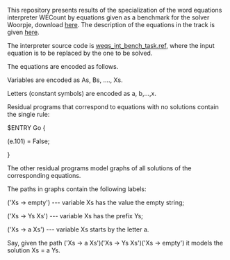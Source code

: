 This repository presents results of the specialization of the word equations interpreter WECount by equations given as a benchmark for the solver Woorpje, download [here](https://www.informatik.uni-kiel.de/~mku/woorpje/files/track01.tar.gz). The description of the equations in the track is given [here](https://www.informatik.uni-kiel.de/~mku/woorpje/#_first_track).

The interpreter source code is [weqs_int_bench_task.ref](https://github.com/TonitaN/TestEquations/blob/master/weqs_int_bench_task.ref), where the input equation is to be replaced by the one to be solved.


The equations are encoded as follows.

Variables are encoded as As, Bs, ...., Xs.

Letters (constant symbols) are encoded as a, b,...,x.


Residual programs that correspond to equations with no solutions contain the single rule:

$ENTRY Go {

(e.101) =  False;

}

The other residual programs model graphs of all solutions of the corresponding equations.

The paths in graphs contain the following labels:

('Xs -> empty') --- variable Xs has the value the empty string;

('Xs -> Ys Xs') --- variable Xs has the prefix Ys;

('Xs -> a Xs') --- variable Xs starts by the letter a.

Say, given the path ('Xs -> a Xs')('Xs -> Ys Xs')('Xs -> empty') it models the solution Xs = a Ys.
